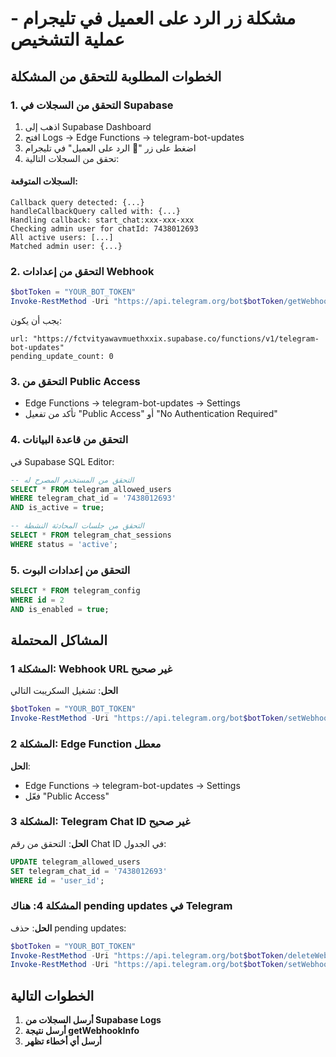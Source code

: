 # مشكلة زر الرد على العميل في تليجرام - عملية التشخيص

## الخطوات المطلوبة للتحقق من المشكلة

### 1. التحقق من السجلات في Supabase
1. اذهب إلى Supabase Dashboard
2. افتح Logs → Edge Functions → telegram-bot-updates
3. اضغط على زر "💬 الرد على العميل" في تليجرام
4. تحقق من السجلات التالية:

#### السجلات المتوقعة:
```
Callback query detected: {...}
handleCallbackQuery called with: {...}
Handling callback: start_chat:xxx-xxx-xxx
Checking admin user for chatId: 7438012693
All active users: [...]
Matched admin user: {...}
```

### 2. التحقق من إعدادات Webhook
```powershell
$botToken = "YOUR_BOT_TOKEN"
Invoke-RestMethod -Uri "https://api.telegram.org/bot$botToken/getWebhookInfo"
```

يجب أن يكون:
```
url: "https://fctvityawavmuethxxix.supabase.co/functions/v1/telegram-bot-updates"
pending_update_count: 0
```

### 3. التحقق من Public Access
- Edge Functions → telegram-bot-updates → Settings
- تأكد من تفعيل "Public Access" أو "No Authentication Required"

### 4. التحقق من قاعدة البيانات
في Supabase SQL Editor:
```sql
-- التحقق من المستخدم المصرح له
SELECT * FROM telegram_allowed_users 
WHERE telegram_chat_id = '7438012693' 
AND is_active = true;

-- التحقق من جلسات المحادثة النشطة
SELECT * FROM telegram_chat_sessions 
WHERE status = 'active';
```

### 5. التحقق من إعدادات البوت
```sql
SELECT * FROM telegram_config 
WHERE id = 2 
AND is_enabled = true;
```

## المشاكل المحتملة

### المشكلة 1: Webhook URL غير صحيح
**الحل**: تشغيل السكريبت التالي
```powershell
$botToken = "YOUR_BOT_TOKEN"
Invoke-RestMethod -Uri "https://api.telegram.org/bot$botToken/setWebhook?url=https://fctvityawavmuethxxix.supabase.co/functions/v1/telegram-bot-updates"
```

### المشكلة 2: Edge Function معطل
**الحل**: 
- Edge Functions → telegram-bot-updates → Settings
- فعّل "Public Access"

### المشكلة 3: Telegram Chat ID غير صحيح
**الحل**: التحقق من رقم Chat ID في الجدول:
```sql
UPDATE telegram_allowed_users 
SET telegram_chat_id = '7438012693' 
WHERE id = 'user_id';
```

### المشكلة 4: هناك pending updates في Telegram
**الحل**: حذف pending updates:
```powershell
$botToken = "YOUR_BOT_TOKEN"
Invoke-RestMethod -Uri "https://api.telegram.org/bot$botToken/deleteWebhook?drop_pending_updates=true"
Invoke-RestMethod -Uri "https://api.telegram.org/bot$botToken/setWebhook?url=https://fctvityawavmuethxxix.supabase.co/functions/v1/telegram-bot-updates"
```

## الخطوات التالية

1. **أرسل السجلات من Supabase Logs**
2. **أرسل نتيجة getWebhookInfo**
3. **أرسل أي أخطاء تظهر**
